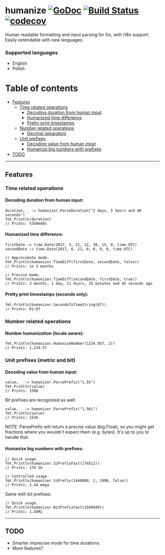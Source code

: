 # humanize [![GoDoc](https://godoc.org/github.com/pawelszydlo/humanize?status.svg)](https://godoc.org/github.com/pawelszydlo/humanize) [![Build Status](https://travis-ci.org/pawelszydlo/humanize.svg?branch=master)](https://travis-ci.org/pawelszydlo/humanize) [![codecov](https://codecov.io/gh/pawelszydlo/humanize/branch/master/graph/badge.svg)](https://codecov.io/gh/pawelszydlo/humanize)
Human readable formatting and input parsing for Go, with i18n support.
Easily extendable with new languages.

### Supported languages
* English
* Polish

Table of contents
=================

  * [Features](#features)
    + [Time related operations](#time-related-operations)
      - [Decoding duration from human input](#decoding-duration-from-human-input-)
      - [Humanized time difference](#humanized-time-difference-)
      - [Pretty print timestamps](#pretty-print-timestamps--seconds-only--)
    + [Number related operations](#number-related-operations)
      - [Decimal separators](#number-humanization--locale-aware--)
    + [Unit prefixes](#unit-prefixes--metric-and-bit-)
      - [Decoding value from human input](#decoding-value-from-human-input-)
      - [Humanize big numbers with prefixes](#humanize-big-numbers-with-prefixes-)
  * [TODO](#todo)

----

## Features
### Time related operations

#### Decoding duration from human input:
```golang
duration, _ := humanizer.ParseDuration("2 days, 5 hours and 40 seconds")
fmt.Println(duration) 
// Prints: 53h0m40s
```
#### Humanized time difference:
```golang
firstDate := time.Date(2017, 3, 21, 12, 30, 15, 0, time.UTC)
secondDate := time.Date(2017, 6, 21, 0, 0, 0, 0, time.UTC)

// Approximate mode.
fmt.Println(humanizer.TimeDiff(firstDate, secondDate, false))
// Prints: in 3 months

// Precise mode.
fmt.Println(humanizer.TimeDiff(secondDate, firstDate, true))
// Prints: 3 months, 1 day, 11 hours, 29 minutes and 45 seconds ago
```
#### Pretty print timestamps (seconds only):
```golang
fmt.Println(humanizer.SecondsToTimeString(67))
// Prints: 01:07
```
### Number related operations

#### Number humanization (locale aware):
```golang
fmt.Println(humanizer.HumanizeNumber(1234.567, 2))
// Prints: 1,234.57
```
### Unit prefixes (metric and bit)

#### Decoding value from human input:
```golang
value, _ := humanizer.ParsePrefix("1.5k")
fmt.Println(value)
// Prints: 1500
```
Bit prefixes are recognized as well:
```golang
value, _ := humanizer.ParsePrefix("1.5Ki")
fmt.Println(value)
// Prints: 1536
```
NOTE: ParsePrefix will return a precise value (big.Float), so you might get fractions
where you wouldn't expect them (e.g. bytes). It's up to you to handle that.

#### Humanize big numbers with prefixes:
```golang
// Quick usage.
fmt.Println(humanizer.SiPrefixFast(174512))
// Prints: 174.5k

// Controlled usage.
fmt.Println(humanizer.SiPrefix(1440000, 2, 1000, false))
// Prints: 1.44 mega
```
Same with bit prefixes:
```golang
// Quick usage.
fmt.Println(humanizer.BitPrefixFast(1509949))
// Prints: 1.44Mi
```
----

## TODO
* Smarter imprecise mode for time durations.
* More features?
